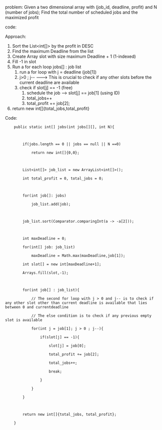 
problem: Given a two dimensional array with (job_id, deadline, profit) and N (number of jobs); Find the total number of scheduled jobs and the maximized profit

code:



Approach:
1. Sort the List<int\[]> by the profit in DESC
2. Find the maximum Deadline from the list
3. Create Array slot with size maximum Deadline + 1 (1-indexed)
4. Fill -1 in slot
5. Run a for each loop jobs\[] : job list
	1. run a for loop with j = deadline (job\[1])
	2. j>0 ; j-- ---> This is crucial to check if any other slots before the current deadline are available
	3. check if slot\[j] == -1 (free)
		1. schedule the job --> slot\[j] == job\[1] (using ID)
		2. total_jobs++
		3. total_profit += job\[2];
6. return new int\[]{total_jobs,total_profit}


Code:
```
    public static int[] jobs(int jobs[][], int N){

  

        if(jobs.length == 0 || jobs == null || N ==0)

            return new int[]{0,0};

  

        List<int[]> job_list = new ArrayList<int[]>();

        int total_profit = 0, total_jobs = 0;

  

        for(int job[]: jobs)

            job_list.add(job);

  

        job_list.sort(Comparator.comparingInt(a -> -a[2]));

  

        int maxDeadline = 0;

        for(int[] job: job_list)

            maxDeadline = Math.max(maxDeadline,job[1]);

        int slot[] = new int[maxDeadline+1];

        Arrays.fill(slot,-1);

  

        for(int job[] : job_list){

            // The second for loop with j > 0 and j-- is to check if any other slot other than current deadline is available that lies between 0 and currentdeadline

            // The else condition is to check if any previous empty slot is available

            for(int j = job[1]; j > 0 ; j--){

                if(slot[j] == -1){

                    slot[j] = job[0];

                    total_profit += job[2];

                    total_jobs++;

                    break;

                }

            }

        }

  

        return new int[]{total_jobs, total_profit};

    }
```
